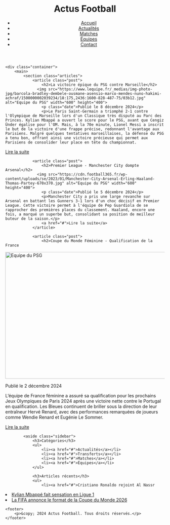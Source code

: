 <html lang="fr">
<head>
    <meta charset="UTF-8">
    <meta name="viewport" content="width=device-width, initial-scale=1.0">
    <meta http-equiv="X-UA-Compatible" content="ie=edge">
    <title>Actus Football</title>
    <link rel="stylesheet" href="style.css">
</head>
<body>
    <header>
        <div class="container">
            <h1>Actus Football</h1>
            <nav>
                <ul>
                    <li><a href="#">Accueil</a></li>
                    <li><a href="#">Actualités</a></li>
                    <li><a href="#">Matches</a></li>
                    <li><a href="#">Équipes</a></li>
                    <li><a href="#">Contact</a></li>
                </ul>
            </nav>
        </div>
    </header>

    <div class="container">
        <main>
            <section class="articles">
                <article class="post">
                    <h2>La victoire épique du PSG contre Marseille</h2>
                  <img src="https://www.lequipe.fr/_medias/img-photo-jpg/barcola-bradley-dembele-ousmane-asensio-marco-mendes-nuno-hakimi-achraf/1500000002039234/18:175,2436:1600-828-487-75/03b12.jpg" alt="Equipe du PSG" width="600" height="400">
                    <p class="date">Publié le 8 décembre 2024</p>
                    <p>Le Paris Saint-Germain a triomphé 2-1 contre l'Olympique de Marseille lors d'un Classique très disputé au Parc des Princes. Kylian Mbappé a ouvert le score pour le PSG, avant que Cengiz Ünder égalise pour l'OM. Mais, à la 70e minute, Lionel Messi a inscrit le but de la victoire d'une frappe précise, redonnant l'avantage aux Parisiens. Malgré quelques tentatives marseillaises, la défense du PSG a tenu bon, offrant ainsi une victoire précieuse qui permet aux Parisiens de consolider leur place en tête du championnat.

</p>
                    <a href="#">Lire la suite</a>
                </article>

                <article class="post">
                    <h2>Premier League - Manchester City dompte Arsenal</h2>
                  <img src="https://cdn.football365.fr/wp-content/uploads/se/2023/01/Manchester-City-Arsenal-Erling-Haaland-Thomas-Partey-670x370.jpg" alt="Equipe du PSG" width="600" height="400">
                    <p class="date">Publié le 5 décembre 2024</p>
                    <p>Manchester City a pris une large revanche sur Arsenal en battant les Gunners 3-1 lors d'un choc décisif en Premier League. Cette victoire permet à l'équipe de Pep Guardiola de se rapprocher des premières places du classement. Haaland, encore une fois, a marqué un superbe but, consolidant sa position de meilleur buteur de la saison.</p>
                    <a href="#">Lire la suite</a>
                </article>

                <article class="post">
                    <h2>Coupe du Monde Féminine - Qualification de la France
</h2>
                  <img src="https://remeng.rosselcdn.net/sites/default/files/dpistyles_v2/rem_16_9_917w/2023/07/29/node_507384/13350461/public/2023/07/29/B9734813863Z.1_20230729135855_000%2BGTEN77EJ2.1-0.jpg?itok=ML0U4Ac51690632306" alt="Equipe du PSG" width="600" height="400">
                    <p class="date">Publié le 2 décembre 2024</p>
                    <p>L’équipe de France féminine a assuré sa qualification pour les prochains Jeux Olympiques de Paris 2024 après une victoire nette contre le Portugal en qualification. Les Bleues continuent de briller sous la direction de leur entraîneur Hervé Renard, avec des performances remarquées de joueurs comme Wendie Renard et Eugénie Le Sommer.

</p>
                    <a href="#">Lire la suite</a>
                </article>
            </section>

            <aside class="sidebar">
                <h3>Catégories</h3>
                <ul>
                    <li><a href="#">Actualités</a></li>
                    <li><a href="#">Transferts</a></li>
                    <li><a href="#">Matches</a></li>
                    <li><a href="#">Équipes</a></li>
                </ul>

                <h3>Articles récents</h3>
                <ul>
                    <li><a href="#">Cristiano Ronaldo rejoint Al Nassr
</a></li>
                    <li><a href="#">Kylian Mbappé fait sensation en Ligue 1
</a></li>
                    <li><a href="#">La FIFA annonce le format de la Coupe du Monde 2026
</a></li>
                </ul>
            </aside>
        </main>
    </div>

    <footer>
        <p>&copy; 2024 Actus Football. Tous droits réservés.</p>
    </footer>
</body>
</html>
